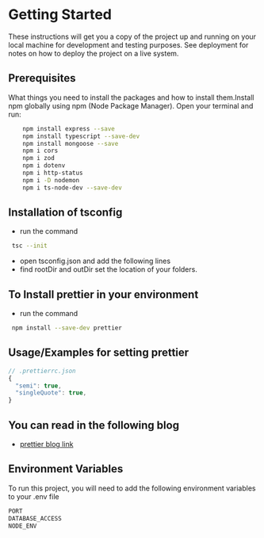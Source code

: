 # Getting Started

These instructions will get you a copy of the project up and running on your local machine for development and testing purposes. See deployment for notes on how to deploy the project on a live system.

## Prerequisites

 What things you need to install the packages and how to install them.Install npm globally using npm (Node Package Manager). Open your terminal and run:

```sh
    npm install express --save
    npm install typescript --save-dev   
    npm install mongoose --save
    npm i cors
    npm i zod
    npm i dotenv
    npm i http-status
    npm i -D nodemon
    npm i ts-node-dev --save-dev
```

## Installation of tsconfig

- run the command

```bash
 tsc --init
```

- open tsconfig.json and add the following lines
- find rootDir and outDir set the location of your folders.

## To Install prettier in your environment

- run the command

```bash
 npm install --save-dev prettier
```

## Usage/Examples for setting prettier

```javascript
// .prettierrc.json
{
  "semi": true,
  "singleQuote": true,
}
```

## You can read in the following blog

- [prettier blog link](https://blog.logrocket.com/linting-typescript-eslint-prettier)

## Environment Variables

To run this project, you will need to add the following environment variables to your .env file

```sh
PORT
DATABASE_ACCESS
NODE_ENV
```
